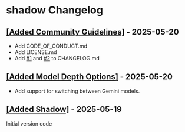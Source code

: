 # shadow Changelog

## [[Added Community Guidelines]](https://github.com/kevinnhou/shadow/pull/2) - 2025-05-20

- Add CODE_OF_CONDUCT.md
- Add LICENSE.md
- Add [#1](https://github.com/kevinnhou/shadow/pull/1) and [#2](https://github.com/kevinnhou/shadow/pull/2) to CHANGELOG.md

## [[Added Model Depth Options]](https://github.com/kevinnhou/shadow/pull/1) - 2025-05-20

- Add support for switching between Gemini models.

## [[Added Shadow]](https://github.com/kevinnhou/shadow/commit/c465429000f2d9efc22b24816f8d99f0e9ebead3) - 2025-05-19

Initial version code